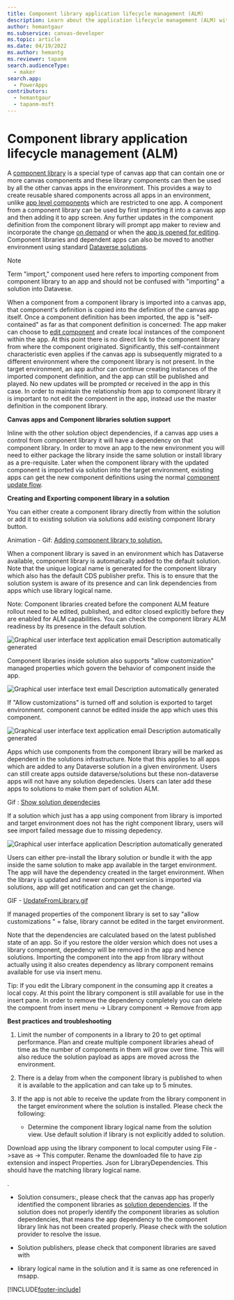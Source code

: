 ```yaml
---
title: Component library application lifecycle management (ALM)
description: Learn about the application lifecycle management (ALM) with component libraries
author: hemantgaur
ms.subservice: canvas-developer
ms.topic: article
ms.date: 04/19/2022
ms.author: hemantg
ms.reviewer: tapanm
search.audienceType:
  - maker
search.app:
  - PowerApps
contributors:
  - hemantgaur
  - tapanm-msft
---
```


# Component library application lifecycle management (ALM)

A [component library](component-library.md) is a special type of canvas app that can contain one or more canvas components and these library components can then be used by all the other canvas apps in the environment. This provides a way to create reusable shared components across all apps in an environment, unlike [app level components](create-component.md#components-in-canvas-apps) which are restricted to one app. A component from a component library can be used by first importing it into a canvas app and then adding it to app screen. Any further updates in the component definition from the component library will prompt app maker to review and incorporate the change [on demand](component-library.md#method-2-proactive-check-for-updates) or when the [app is opened for editing](component-library.md#method-1-component-update-notification-on-app-edit). Component libraries and dependent apps can also be moved to another environment using standard [Dataverse solutions](/power-platform/alm/solution-concepts-alm).

> [!NOTE]
> Term "import," component used here refers to importing component from component library to an app and should not be confused with "importing" a solution into Datavese.

When a component from a component library is imported into a canvas app, that component's definition is copied into the definition of the canvas app itself. Once a component definition has been imported, the app is "self-contained" as far as that component definition is concerned: The app maker can choose to [edit component](component-library.md#library-component-customization) and create local instances of the component within the app. At this point there is no direct link to the component library from where the component originated. Significantly, this self-containment characteristic even applies if the canvas app is subsequently migrated to a different environment where the component library is not present. In the target environment, an app author can continue creating instances of the imported component definition, and the app can still be published and played. No new updates will be prompted or received in the app in this case. In order to maintain the relationship from app to component library it is important to not edit the component in the app, instead use the master definition in the component library.

**Canvas apps and Component libraries solution support**

Inline with the other solution object dependencies, if a canvas app uses a control from component library it will have a dependency on that component library. In order to move an app to the new environment you will need to either package the library inside the same solution or install library as a pre-requisite. Later when the component library with the updated component is imported via solution into the target environment, existing apps can get the new component definitions using the normal [component update flow](component-library.md#update-a-component-library).

**Creating and Exporting component library in a solution**

You can either create a component library directly from within the solution or add it to existing solution via solutions add existing component library button.

Animation - Gif: [Adding component library to solution.](https://microsoft-my.sharepoint.com/:i:/p/hemantg/Ed0CDoi6AINFpZeQFPEnW6cBZmRq1Jd7WE7t3TlMR7EyBw?e=9pyje5)

When a component library is saved in an environment which has Dataverse available, component library is automatically added to the default solution. Note that the unique logical name is generated for the component library which also has the default CDS publisher prefix. This is to ensure that the solution system is aware of its presence and can link dependencies from apps which use library logical name.

Note: Component libraries created before the component ALM feature rollout need to be edited, published, and editor closed explicitly before they are enabled for ALM capabilities. You can check the component library ALM readiness by its presence in the default solution.

![Graphical user interface  text  application  email Description automatically generated](media/image1.png)

Component libraries inside solution also supports "allow customization" managed properties which govern the behavior of component inside the app.

![Graphical user interface  text  email Description automatically generated](media/image2.png)

If "Allow customizations" is turned off and solution is exported to target environment. component cannot be edited inside the app which uses this component.

![Graphical user interface  text  application  email Description automatically generated](media/image3.png)

Apps which use components from the component library will be marked as dependent in the solutions infrastructure. Note that this applies to all apps which are added to any Dataverse solution in a given environment. Users can still create apps outside dataverse/solutions but these non-dataverse apps will not have any solution depedencies. Users can later add these apps to solutions to make them part of solution ALM.

Gif : [Show solution dependecies](https://microsoft-my.sharepoint.com/:i:/p/hemantg/ESHBpcFUxLVMk0ri-kWQZtQBatfbhuDjfVGpK2fro33bTQ?e=aIgteR)

If a solution which just has a app using component from library is imported and target environment does not has the right component library, users will see import failed message due to missing depedency.

![Graphical user interface  application Description automatically generated](media/image4.png)

Users can either pre-install the library solution or bundle it with the app inside the same solution to make app available in the target environment. The app will have the dependency created in the target environment. When the library is updated and newer component version is imported via solutions, app will get notification and can get the change.

GIF - [UpdateFromLibrary.gif](https://microsoft-my.sharepoint.com/:i:/p/hemantg/EcKXl-evzcBHo5QLFMV0opEBYskdjFjY4ruEAhAWMDkvpg?e=5q9JvO)

If managed properties of the component library is set to say "allow customizations " = false, library cannot be edited in the target environment.

Note that the dependencies are calculated based on the latest published state of an app. So if you restore the older version which does not uses a library component, depedency will be removed in the app and hence solutions. Importing the component into the app from library without actually using it also creates dependency as library component remains available for use via insert menu.

Tip: If you edit the Library component in the consuming app it creates a local copy. At this point the library component is still available for use in the insert pane. In order to remove the dependency completely you can delete the compoent from insert menu -&gt; Library component -&gt; Remove from app

**Best practices and troubleshooting**

1.  Limit the number of components in a library to 20 to get optimal performance. Plan and create multiple component libraries ahead of time as the number of components in them will grow over time. This will also reduce the solution payload as apps are moved across the environment.

2.  There is a delay from when the component library is published to when it is available to the application and can take up to 5 minutes.

3.  If the app is not able to receive the update from the library component in the target environment where the solution is installed. Please check the following:

    -   Determine the component library logical name from the solution view. Use default solution if library is not explicitly added to solution.

Download app using the library component to local computer using File -&gt;save as -&gt; This computer. Rename the downloaded file to have zip extension and inspect Properties. Json for LibraryDependencies. This should have the matching library logical name.

.

-   Solution consumers:, please check that the canvas app has properly identified the component libraries as [solution dependencies](https://docs.microsoft.com/en-us/power-platform/alm/solution-concepts-alm#solution-dependencies). If the solution does not properly identify the component libraries as solution dependencies, that means the app dependency to the component library link has not been created properly. Please check with the solution provider to resolve the issue.

-   Solution publishers, please check that component libraries are saved with

-   library logical name in the solution and it is same as one referenced in msapp.



[!INCLUDE[footer-include](../../includes/footer-banner.md)]